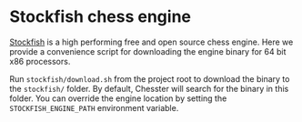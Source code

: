 # Stockfish chess engine

[Stockfish](https://stockfishchess.org/) is a high performing free and open source chess engine.
Here we provide a convenience script for downloading the engine binary for 64 bit x86 processors.

Run `stockfish/download.sh` from the project root to download the binary to the `stockfish/` folder.
By default, Chesster will search for the binary in this folder. You can override the engine location
by setting the `STOCKFISH_ENGINE_PATH` environment variable.
